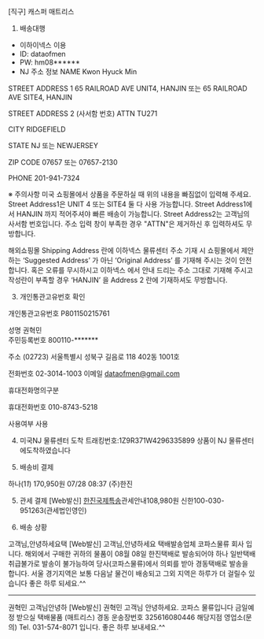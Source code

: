 [직구] 캐스퍼 매트리스

1) 배송대행
- 이하이넥스 이용
- ID: dataofmen
- PW: hm08******
- NJ 주소 정보
NAME
Kwon Hyuck Min 

STREET 
ADDRESS 1
65 RAILROAD AVE UNIT4, HANJIN 또는 
65 RAILROAD AVE SITE4, HANJIN 

STREET 
ADDRESS 2
(사서함 번호)
ATTN TU271  

CITY
RIDGEFIELD 

STATE
NJ 또는 NEWJERSEY 

ZIP CODE
07657 또는 07657-2130 

PHONE
201-941-7324 

※ 주의사항 
미국 쇼핑몰에서 상품을 주문하실 때 위의 내용을 빠짐없이 입력해 주세요. 
Street Address1은 UNIT 4 또는 SITE4 둘 다 사용 가능합니다. 
Street Address1에서 HANJIN 까지 적어주셔야 빠른 배송이 가능합니다. 
Street Address2는 고객님의 사서함 번호입니다. 
주소 입력 창이 부족한 경우 "ATTN"은 제거하신 후 입력하셔도 무방합니다. 

해외쇼핑몰 Shipping Address 란에 이하넥스 물류센터 주소 기재 시 쇼핑몰에서 제안하는 ‘Suggested Address’ 가 아닌 ‘Original Address’ 를 기재해 주시는 것이 안전합니다. 
혹은 오류를 무시하시고 이하넥스 에서 안내 드리는 주소 그대로 기재해 주시고 작성란이 부족할 경우 ‘HANJIN’ 을 Address 2 란에 기재하셔도 무방합니다. 



3) 개인통관고유번호 확인

개인통관고유번호
P801150215761  

성명
권혁민  
주민등록번호
800110-*******  

주소
(02723)  서울특별시 성북구 길음로 118 402동 1001호  

전화번호
02-3014-1003 
이메일
dataofmen@gmail.com 

휴대전화명의구분
  
휴대전화번호
010-8743-5218 

사용여부
사용  

4) 미국NJ 물류센터 도착
트래킹번호:1Z9R371W4296335899
상품이 NJ 물류센터에도착하였습니다


4) 배송비 결제

하나(1*1*) 170,950원 
07/28 08:37 (주)한진


5) 관세 결제
[Web발신]
[한진국제특송](8331833160)관세안내108,980원 신한100-030-951263(관세법인영인)

6) 배송 상황

고객님,안녕하세요택
[Web발신]
고객님,안녕하세요
택배발송업체 코파스물류 회사 입니다.
해외에서 구매한 귀하의 물품이 08월 08일 한진택배로 발송되어야 하나 일반택배 취급불가로 발송이 불가능하여 당사(코파스물류)에서 의뢰를 받아 경동택배로 발송을 합니다.
서울 경기지역은 보통 다음날 물건이 배송되고 그외 지역은
하루가 더 걸릴수 있습니다
좋은 하루 되세요.^^

----
권혁민 고객님안녕하
[Web발신]
권혁민 고객님
안녕하세요. 코파스 물류입니다
금일예정 받으실 택배물품 
(매트리스)
경동 운송장번호
325616080446
해당지점 영업소(문의) Tel.
031-574-8071 입니다.
좋은 하루 보내세요.^^
